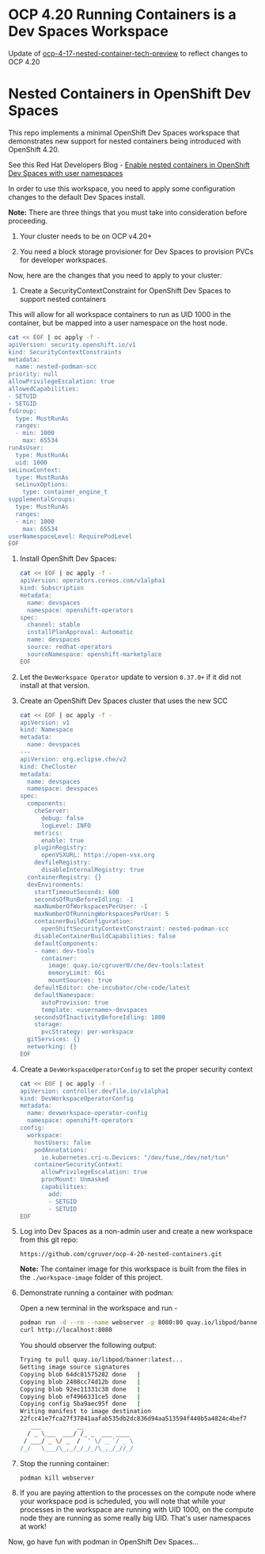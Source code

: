 # OCP 4.20 Running Containers is a Dev Spaces Workspace

Update of [ocp-4-17-nested-container-tech-preview](https://github.com/cgruver/ocp-4-17-nested-container-tech-preview) to reflect changes to OCP 4.20

# Nested Containers in OpenShift Dev Spaces

This repo implements a minimal OpenShift Dev Spaces workspace that demonstrates new support for nested containers being introduced with OpenShift 4.20.

See this Red Hat Developers Blog - [Enable nested containers in OpenShift Dev Spaces with user namespaces](https://developers.redhat.com/articles/2024/12/02/enable-nested-containers-openshift-dev-spaces-user-namespaces)

In order to use this workspace, you need to apply some configuration changes to the default Dev Spaces install.

__Note:__ There are three things that you must take into consideration before proceeding.

1. Your cluster needs to be on OCP v4.20+ 

1. You need a block storage provisioner for Dev Spaces to provision PVCs for developer workspaces.

Now, here are the changes that you need to apply to your cluster:

1. Create a SecurityContextConstraint for OpenShift Dev Spaces to support nested containers

  This will allow for all workspace containers to run as UID 1000 in the container, but be mapped into a user namespace on the host node.

   ```bash
   cat << EOF | oc apply -f -
   apiVersion: security.openshift.io/v1
   kind: SecurityContextConstraints
   metadata:
     name: nested-podman-scc
   priority: null
   allowPrivilegeEscalation: true
   allowedCapabilities:
   - SETUID
   - SETGID
   fsGroup:
     type: MustRunAs
     ranges:
     - min: 1000
       max: 65534
   runAsUser:
     type: MustRunAs
     uid: 1000
   seLinuxContext:
     type: MustRunAs
     seLinuxOptions:
       type: container_engine_t
   supplementalGroups:
     type: MustRunAs
     ranges:
     - min: 1000
       max: 65534
   userNamespaceLevel: RequirePodLevel
   EOF
   ```

1. Install OpenShift Dev Spaces:

   ```bash
   cat << EOF | oc apply -f -
   apiVersion: operators.coreos.com/v1alpha1
   kind: Subscription
   metadata:
     name: devspaces
     namespace: openshift-operators
   spec:
     channel: stable 
     installPlanApproval: Automatic
     name: devspaces 
     source: redhat-operators 
     sourceNamespace: openshift-marketplace 
   EOF
   ```

1. Let the `DevWorkspace Operator` update to version `0.37.0+` if it did not install at that version.

1. Create an OpenShift Dev Spaces cluster that uses the new SCC

   ```bash
   cat << EOF | oc apply -f -
   apiVersion: v1                      
   kind: Namespace                 
   metadata:
     name: devspaces
   ---           
   apiVersion: org.eclipse.che/v2 
   kind: CheCluster   
   metadata:              
     name: devspaces  
     namespace: devspaces
   spec:                         
     components:                  
       cheServer:      
         debug: false
         logLevel: INFO
       metrics:                
         enable: true
       pluginRegistry:
         openVSXURL: https://open-vsx.org
       devfileRegistry:
         disableInternalRegistry: true 
     containerRegistry: {}      
     devEnvironments:       
       startTimeoutSeconds: 600
       secondsOfRunBeforeIdling: -1
       maxNumberOfWorkspacesPerUser: -1
       maxNumberOfRunningWorkspacesPerUser: 5
       containerBuildConfiguration:
         openShiftSecurityContextConstraint: nested-podman-scc
       disableContainerBuildCapabilities: false
       defaultComponents:
       - name: dev-tools
         container:
           image: quay.io/cgruver0/che/dev-tools:latest
           memoryLimit: 6Gi
           mountSources: true
       defaultEditor: che-incubator/che-code/latest
       defaultNamespace:
         autoProvision: true
         template: <username>-devspaces
       secondsOfInactivityBeforeIdling: 1800
       storage:
         pvcStrategy: per-workspace
     gitServices: {}
     networking: {}   
   EOF
   ```

1. Create a `DevWorkspaceOperatorConfig` to set the proper security context

   ```bash
   cat << EOF | oc apply -f -
   apiVersion: controller.devfile.io/v1alpha1
   kind: DevWorkspaceOperatorConfig
   metadata:
     name: devworkspace-operator-config
     namespace: openshift-operators
   config:
     workspace:
       hostUsers: false
       podAnnotations:
         io.kubernetes.cri-o.Devices: "/dev/fuse,/dev/net/tun"
       containerSecurityContext:
         allowPrivilegeEscalation: true
         procMount: Unmasked
         capabilities:
           add:
           - SETGID
           - SETUID
   EOF
   ```

1. Log into Dev Spaces as a non-admin user and create a new workspace from this git repo:

   `https://github.com/cgruver/ocp-4-20-nested-containers.git`

   __Note:__ The container image for this workspace is built from the files in the `./workspace-image` folder of this project.

1. Demonstrate running a container with podman:

   Open a new terminal in the workspace and run -

   ```bash
   podman run -d --rm --name webserver -p 8080:80 quay.io/libpod/banner
   curl http://localhost:8080
   ```

   You should observer the following output:

   ```bash
   Trying to pull quay.io/libpod/banner:latest...
   Getting image source signatures
   Copying blob 64dc81575282 done   | 
   Copying blob 2408cc74d12b done   | 
   Copying blob 92ec11331c38 done   | 
   Copying blob ef4966331ce5 done   | 
   Copying config 5ba9aec95f done   | 
   Writing manifest to image destination
   22fcc41e7fca27f37841aafab535db2dc836d94aa513594f440b5a4824c4bef7
      ___          __              
     / _ \___  ___/ /_ _  ___ ____ 
    / ___/ _ \/ _  /  ' \/ _ `/ _ \
   /_/   \___/\_,_/_/_/_/\_,_/_//_/
   ```

1. Stop the running container:

   ```bash
   podman kill webserver
   ```

1. If you are paying attention to the processes on the compute node where your workspace pod is scheduled, you will note that while your processes in the workspace are running with UID 1000, on the compute node they are running as some really big UID.  That's user namespaces at work!


Now, go have fun with podman in OpenShift Dev Spaces...
